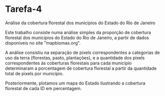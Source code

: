 # Tarefa-4
Análise da cobertura florestal dos municípios do Estado do Rio de Janeiro

Este trabalho consiste numa análise simples da proporção de cobertura florestal dos municípios do Estado do Rio de Janeiro, a partir de dados disponíveis no site "mapbiomas.org".

A análise consistiu na separação de pixels correspondentes a categorias de uso da terra (florestas, pasto, plantações), e a quantidade dos pixels correspondentes às coberturas florestais para cada município determinaram a porcentagem de cobertura florestal a partir da quantidade total de pixels por município.

Posteriormente, plotamos um mapa do Estado ilustrando a cobertura florestal de cada ID em percentagem.
